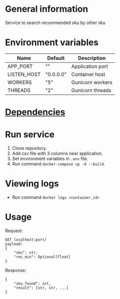 # General information
Service to search recommended sku by other sku

# Environment variables
 | Name | Default | Description| 
 | --- | --- | --- |
 | APP_PORT | "" | Application port |
 | LISTEN_HOST | "0.0.0.0" | Container host |
 | WORKERS | "5" | Gunicorn workers |
 | THREADS | "2" | Gunicorn threads |

# [Dependencies](requirements.txt)

# Run service
1. Clone repository. 
2. Add csv file with 3 columns near application.
3. Set environment variables in `.env` file.
4. Run command `docker-compose up -d --build`.

# Viewing logs
 - Run command `docker logs <container_id>`

# Usage
Request:
```
GET localhost:port/
payload:
{
    "sku": str,
    "rec_min": Optional[float]
}
```
Response:
```
{
    "sku_found": int,
    "result": [str, str, ...]
}
```
